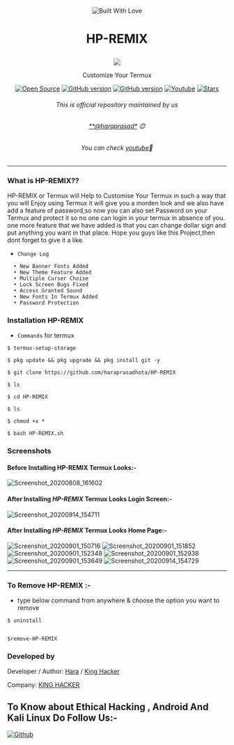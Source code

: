 <p align="center"><a><img title="Built With Love" src="https://forthebadge.com/images/badges/built-for-android.svg"> </a>

# <p align="center">HP-REMIX
<p align="center">
  <img src="https://user-images.githubusercontent.com/64035221/89707674-0fb00a00-d98e-11ea-95c7-43000838eb1d.jpg">
</p>
<p align="center">Customize Your Termux
<p align="center">
<a href="https://github.com/haraprasadhota"><img title="Open Source" src="https://img.shields.io/badge/Open%20Source-%E2%99%A5-red" ></a>
 <a href="https://github.com/haraprasadhota/Termux-Megapackage"><img title="GitHub version" src="https://d25lcipzij17d.cloudfront.net/badge.svg?id=gh&type=6&v=1.0.0&x2=0" ></a>
<a href="https://github.com/haraprasadhota"><img title="GitHub version" src="https://img.shields.io/github/license/haraprasadhota/HP-REMIX?color=Brightgree" ></a>
 <a href="https://youtube.com/King hacker"><img alt="Youtube" src="https://img.shields.io/badge/Youtube-KING HACKER-green"/></a>
 <a href="https://github.com/haraprasadhota"><img title="Stars" src="https://img.shields.io/github/stars/haraprasadhota/HP-REMIX?style=social" ></a>
</p>

###### <p align="center">*This is official repository maintained by us*
###### <p align="center"> *[**@haraprasad*](https://www.instagram.com/haraprasad/) 😊*
###### <p align="center"> *You can check [youtube](https://youtube.com/bhaviktutorials)💝*
---
### What is HP-REMIX??
HP-REMIX or Termux will Help to Customise Your Termux in such a way that you will Enjoy using Termux it will give you a morden look and we also have add a feature of password,so now you can also set Password on your Termux and protect it so no one can login in your termux in absence of you.
one more feature that we have added is that you can change dollar sign and put anything you want in that place.
Hope you guys like this Project,then dont forget to give it a like.

* `Change Log` 
```
  • New Banner Fonts Added
  • New Theme Feature Added
  • Multiple Curser Choise 
  • Lock Screen Bugs Fixed
  • Access Granted Sound
  • New Fonts In Termux Added
  • Password Protection
 ```
 ### Installation HP-REMIX
  
* `Commands` for termux
```
$ termux-setup-storage
  
$ pkg update && pkg upgrade && pkg install git -y

$ git clone https://github.com/haraprasadhota/HP-REMIX

$ ls

$ cd HP-REMIX

$ ls

$ chmod +x *

$ bash HP-REMIX.sh
```

### Screenshots

#### Before Installing HP-REMIX Termux Looks:-

![Screenshot_20200808_161602](https://user-images.githubusercontent.com/64035221/89708658-86510580-d996-11ea-9739-aae202ce3ee2.jpg)

#### After Installing _HP-REMIX_ Termux Looks Login Screen:-

![Screenshot_20200914_154711](https://user-images.githubusercontent.com/64035221/93075754-e298fa80-f6a3-11ea-979d-97ff94c2ddf5.jpg)

#### After Installing _HP-REMIX_ Termux Looks Home Page:-

![Screenshot_20200901_150716](https://user-images.githubusercontent.com/64035221/93075823-fd6b6f00-f6a3-11ea-9609-cb84e25cefda.jpg)
![Screenshot_20200901_151852](https://user-images.githubusercontent.com/64035221/93075830-fe9c9c00-f6a3-11ea-8b64-c46b0495e876.jpg)
![Screenshot_20200901_152348](https://user-images.githubusercontent.com/64035221/93075834-ff353280-f6a3-11ea-925d-53b480d70ea2.jpg)
![Screenshot_20200901_152938](https://user-images.githubusercontent.com/64035221/93075836-ffcdc900-f6a3-11ea-89d2-8f52df0362e2.jpg)
![Screenshot_20200901_153649](https://user-images.githubusercontent.com/64035221/93075838-00665f80-f6a4-11ea-8a60-0722bc8f4c07.jpg)
![Screenshot_20200914_154729](https://user-images.githubusercontent.com/64035221/93075840-00fef600-f6a4-11ea-9eed-545395273e77.jpg)

***

### To Remove HP-REMIX :- 

* type below command from anywhere & choose the option you want to remove
```
$ uninstall


$remove-HP-REMIX
```
### Developed by

Developer / Author: [Hara]() / [King Hacker](https://github.com/haraprasadhota/)

Company: [KING HACKER](https://www.youtube.com/channel/UCMhYgk0-nIHHtnRNkL9zpgQ)

## To Know about Ethical Hacking , Android And Kali Linux Do Follow Us:-

[![Github](https://github.frapsoft.com/social/github.png)](https://github.com/haraprasadhota/)

